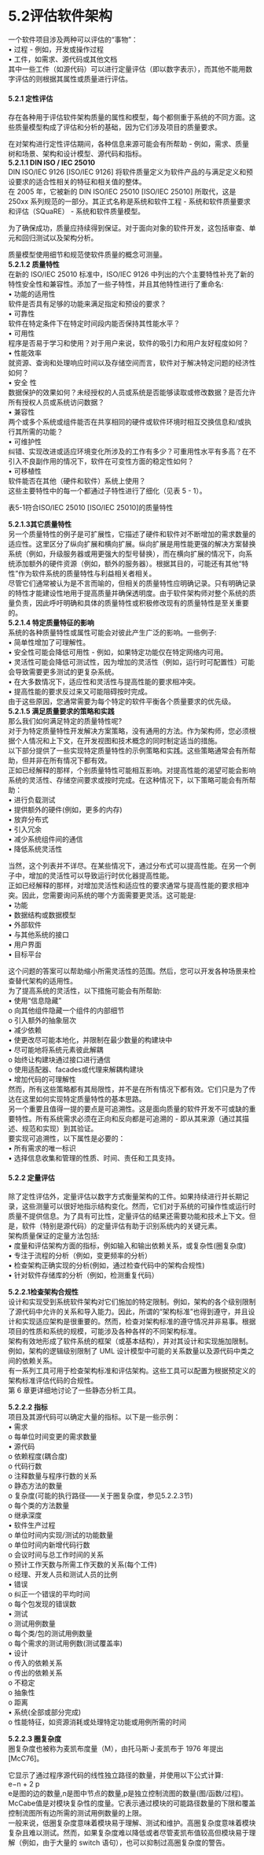 # 5.2评估软件架构

一个软件项目涉及两种可以评估的“事物”：\
• 过程 - 例如，开发或操作过程\
• 工件，如需求、源代码或其他文档\
其中一些工件（如源代码）可以进行定量评估（即以数字表示），而其他不能用数字评估的则根据其属性或质量进行评估。

#### &#xD;5.2.1 定性评估

存在各种用于评估软件架构质量的属性和模型，每个都侧重于系统的不同方面。这些质量模型构成了评估和分析的基础，因为它们涉及项目的质量要求。

在对架构进行定性评估期间，各种信息来源可能会有所帮助 - 例如，需求、质量树和场景、架构和设计模型、源代码和指标。\
**5.2.1.1 DIN ISO / IEC 25010**\
DIN ISO/IEC 9126 \[ISO/IEC 9126] 将软件质量定义为软件产品的与满足定义和预设要求的适合性相关的特征和相关值的整体。\
在 2005 年，它被新的 DIN ISO/IEC 25010 \[ISO/IEC 25010] 所取代，这是 250xx 系列规范的一部分。其正式名称是系统和软件工程 - 系统和软件质量要求和评估（SQuaRE） - 系统和软件质量模型。

为了确保成功，质量应持续得到保证。对于面向对象的软件开发，这包括审查、单元和回归测试以及架构分析。

质量模型使用细节和规范使软件质量的概念可测量。\
**5.2.1.2 质量特性**\
在新的 ISO/IEC 25010 标准中，ISO/IEC 9126 中列出的六个主要特性补充了新的特性安全性和兼容性。添加了一些子特性，并且其他特性进行了重命名:\
• 功能的适用性\
软件是否具有足够的功能来满足指定和预设的要求？\
• 可靠性\
软件在特定条件下在特定时间段内能否保持其性能水平？\
• 可用性\
程序是否易于学习和使用？对于用户来说，软件的吸引力和用户友好程度如何？\
• 性能效率\
就资源、查询和处理响应时间以及存储空间而言，软件对于解决特定问题的经济性如何？\
• 安全 性\
数据保护的效果如何？未经授权的人员或系统是否能够读取或修改数据？是否允许所有授权人员或系统访问数据？\
• 兼容性\
两个或多个系统或组件能否在共享相同的硬件或软件环境时相互交换信息和/或执行其所需的功能？\
• 可维护性\
纠错、实现改进或适应环境变化所涉及的工作有多少？可重用性水平有多高？在不引入不良副作用的情况下，软件在可变性方面的稳定性如何？\
• 可移植性\
软件能否在其他（硬件和软件）系统上使用？\
这些主要特性中的每一个都通过子特性进行了细化（见表 5 - 1）。

表5-1符合ISO/IEC 25010 \[ISO/IEC 25010]的质量特性

**5.2.1.3其它质量特性**\
另一个质量特性的例子是可扩展性，它描述了硬件和软件对不断增加的需求数量的适应性。这里区分了纵向扩展和横向扩展。纵向扩展是用性能更强的解决方案替换系统（例如，升级服务器或用更强大的型号替换），而在横向扩展的情况下，向系统添加额外的硬件资源（例如，额外的服务器）。根据其目的，可能还有其他“特性”作为软件系统的质量特性与利益相关者相关。\
尽管它们通常被认为是不言而喻的，但相关的质量特性应明确记录。只有明确记录的特性才能建设性地用于提高质量并确保透明度。由于软件架构师对整个系统的质量负责，因此呼吁明确和具体的质量特性或积极修改现有的质量特性是至关重要的。\
**5.2.1.4 特定质量特征的影响**\
系统的各种质量特性或属性可能会对彼此产生广泛的影响。一些例子:\
• 简单性增加了可理解性。\
• 安全性可能会降低可用性 - 例如，如果特定功能仅在特定网络内可用。\
• 灵活性可能会降低可测试性，因为增加的灵活性（例如，运行时可配置性）可能会导致需要更多测试的更复杂系统。\
• 在大多数情况下，适应性和灵活性与提高性能的要求相冲突。\
• 提高性能的要求反过来又可能阻碍按时完成。\
由于这些原因，您通常需要为每个特定的软件平衡各个质量要求的优先级。\
**5.2.1.5 满足质量要求的策略和实践**\
那么我们如何满足特定的质量特性呢?\
对于为特定质量特性开发解决方案策略，没有通用的方法。作为架构师，您必须根据个人情况和上下文，在开发视图和技术概念的同时制定适当的措施。\
以下部分提供了一些实现特定质量特性的示例策略和实践。这些策略通常会有所帮助，但并非在所有情况下都有效。\
正如已经解释的那样，个别质量特性可能相互影响。对提高性能的渴望可能会影响系统的灵活性、存储空间要求或按时完成。在这种情况下，以下策略可能会有所帮助：\
• 进行负载测试\
• 提供额外的硬件(例如，更多的内存)\
• 放弃分布式\
• 引入冗余\
• 减少系统组件间的通信\
• 降低系统灵活性

当然，这个列表并不详尽。在某些情况下，通过分布式可以提高性能。在另一个例子中，增加的灵活性可以导致运行时优化器提高性能。\
正如已经解释的那样，对增加灵活性和适应性的要求通常与提高性能的要求相冲突。因此，您需要询问系统的哪个方面需要更灵活。这可能是:\
• 功能\
• 数据结构或数据模型\
• 外部软件\
• 与其他系统的接口\
• 用户界面\
• 目标平台

这个问题的答案可以帮助缩小所需灵活性的范围。然后，您可以开发各种场景来检查替代架构的适用性。\
为了提高系统的灵活性，以下措施可能会有所帮助:\
• 使用“信息隐藏”\
o 向其他组件隐藏一个组件的内部细节\
o 引入额外的抽象层次\
• 减少依赖\
• 使更改尽可能本地化，并限制在最少数量的构建块中\
• 尽可能地将系统元素彼此解耦\
o 始终让构建块通过接口进行通信\
o 使用适配器、facades或代理来解耦构建块\
• 增加代码的可理解性\
然而，所有这些策略都有其局限性，并不是在所有情况下都有效。它们只是为了传达在这里如何实现特定质量特性的基本思路。\
另一个重要且值得一提的要点是可追溯性。这是面向质量的软件开发不可或缺的重要特性。所有系统需求必须在正向和反向都是可追溯的 - 即从其来源（通过其描述、规范和实现）到其验证。\
要实现可追溯性，以下属性是必要的：\
• 所有需求的唯一标识\
• 选择信息收集和管理的性质、时间、责任和工具支持。

#### &#xD;5.2.2 定量评估

除了定性评估外，定量评估以数字方式衡量架构的工件。如果持续进行并长期记录，这些测量可以很好地指示结构变化。然而，它们对于系统的可操作性或运行时质量不提供信息。为了具有可比性，定量评估的结果还需要功能和技术上下文。但是，软件（特别是源代码）的定量评估有助于识别系统内的关键元素。\
架构质量保证的定量方法包括:\
• 度量和评估架构方面的指标，例如输入和输出依赖关系，或复杂性(圈复杂度)\
• 专注于流程的分析（例如，变更频率的分析）\
• 检查架构正确实现的分析(例如，通过检查代码中的架构合规性)\
• 针对软件存储库的分析（例如，检测重复代码）

**5.2.2.1检查架构合规性**\
设计和实现受到系统软件架构对它们施加的特定限制。例如，架构的各个级别限制了源代码中允许的关系和导入能力。因此，所谓的“架构标准”也得到遵守，并且设计和实现适应架构是很重要的。然而，检查对架构标准的遵守情况并非易事。根据项目的性质和系统的规模，可能涉及各种各样的不同架构标准。\
架构有效地形成了软件系统的框架（或基本结构），并对其设计和实现施加限制。例如，架构的逻辑级别限制了 UML 设计模型中可能的关系数量以及源代码中类之间的依赖关系。\
有一系列工具可用于检查架构标准和评估架构。这些工具可以配置为根据预定义的架构标准评估代码的合规性。\
第 6 章更详细地讨论了一些静态分析工具。

**5.2.2.2 指标**\
项目及其源代码可以确定大量的指标。以下是一些示例：\
• 需求\
o 每单位时间变更的需求数量\
• 源代码\
o 依赖程度(耦合度)\
o 代码行数\
o 注释数量与程序行数的关系\
o 静态方法的数量\
o 复杂度(可能的执行路径——关于圈复杂度，参见5.2.2.3节)\
o 每个类的方法数量\
o 继承深度\
• 软件生产过程\
o 单位时间内实现/测试的功能数量\
o 单位时间内新增代码行数\
o 会议时间与总工作时间的关系\
o 预计工作天数与所需工作天数的关系(每个工件)\
o 经理、开发人员和测试人员的比例\
• 错误\
o 纠正一个错误的平均时间\
o 每个包发现的错误数\
• 测试\
o 测试用例数量\
o 每个类/包的测试用例数量\
o 每个需求的测试用例数(测试覆盖率)\
• 设计\
o 传入的依赖关系\
o 传出的依赖关系\
o 不稳定\
o 抽象性\
o 距离\
• 系统(全部或部分完成)\
o 性能特征，如资源消耗或处理特定功能或用例所需的时间

**5.2.2.3 圈复杂度**\
圈复杂度也被称为麦凯布度量（M），由托马斯·J·麦凯布于 1976 年提出\[McC76]。

它显示了通过程序源代码的线性独立路径的数量，并使用以下公式计算:\
e−n + 2 p\
e是图的边的数量,n是图中节点的数量,p是独立控制流图的数量(图/函数/过程)。\
McCabe值是对模块复杂性的度量。它表示通过模块的可能路径数量的下限和覆盖控制流图所有边所需的测试用例数量的上限。\
一般来说，低圈复杂度意味着模块易于理解、测试和维护。高圈复杂度意味着模块复杂且难以测试。然而，如果复杂度难以降低或者尽管麦凯布值较高但模块易于理解（例如，由于大量的 switch 语句），也可以抑制过高圈复杂度的警告。

